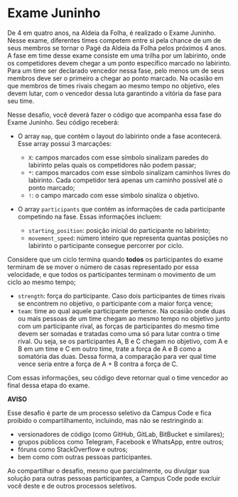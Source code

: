 # Exame Juninho

De 4 em quatro anos, na Aldeia da Folha, é realizado o Exame Juninho. Nesse exame, diferentes times competem entre si pela chance de um de seus membros se tornar o Pagé da Aldeia da Folha pelos próximos 4 anos. A fase em time desse exame consiste em uma trilha por um labirinto, onde os competidores devem chegar a um ponto específico marcado no labirinto. Para um time ser declarado vencedor nessa fase, pelo menos um de seus membros deve ser o primeiro a chegar ao ponto marcado. Na ocasião em que membros de times rivais chegam ao mesmo tempo no objetivo, eles devem lutar, com o vencedor dessa luta garantindo a vitória da fase para seu time.

Nesse desafio, você deverá fazer o código que acompanha essa fase do Exame Juninho. Seu código receberá:

- O array `map`, que contém o layout do labirinto onde a fase acontecerá. Esse array possui 3 marcações:
  - `X`: campos marcados com esse símbolo sinalizam paredes do labirinto pelas quais os competidores não podem passar;
  - `*`: campos marcados com esse símbolo sinalizam caminhos livres do labirinto. Cada competidor terá apenas um caminho possível até o ponto marcado;
  - `!`: o campo marcado com esse símbolo sinaliza o objetivo.

- O array `participants` que contém as informações de cada participante competindo na fase. Essas informações incluem:
  - `starting_position`: posição inicial do participante no labirinto;
  - `movement_speed`: número inteiro que representa quantas posições no labirinto o participante consegue percorrer por ciclo.

Considere que um ciclo termina quando **todos** os participantes do exame terminam de se mover o número de casas representado por essa velocidade, e que todos os participantes terminam o movimento de um ciclo ao mesmo tempo;
  - `strength`: força do participante. Caso dois participantes de times rivais se encontrem no objetivo, o participante com a maior força vence;
  - `team`: time ao qual aquele participante pertence. Na ocasião onde duas ou mais pessoas de um time chegam ao mesmo tempo no objetivo junto com um participante rival, as forças de participantes do mesmo time devem ser somadas e tratadas como uma só para lutar contra o time rival. Ou seja, se os participantes A, B e C chegam no objetivo, com A e B em um time e C em outro time, trate a força de A e B como a somatória das duas. Dessa forma, a comparação para ver qual time vence seria entre a força de A + B contra a força de C.

Com essas informações, seu código deve retornar qual o time vencedor ao final dessa etapa do exame.

**AVISO**

Esse desafio é parte de um processo seletivo da Campus Code e fica proibido o compartilhamento, incluindo, mas não se restringindo a:

- versionadores de código (como GitHub, GitLab, BitBucket e similares);
- grupos públicos como Telegram, Facebook e WhatsApp, entre outros;
- fóruns como StackOverflow e outros;
- bem como com outras pessoas participantes. 

Ao compartilhar o desafio, mesmo que parcialmente, ou divulgar sua solução para outras pessoas participantes, a Campus Code pode excluir você deste e de outros processos seletivos.
